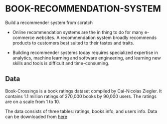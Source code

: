 # BOOK-RECOMMENDATION-SYSTEM
Build a recommender system from scratch

* Online recommendation systems are the in thing to do for many e-commerce websites. A recommendation system broadly recommends products to customers best suited to their tastes and traits.

* Building recommender systems today requires specialized expertise in analytics, machine learning and software engineering, and learning new skills and tools is difficult and time-consuming.

## Data
Book-Crossings is a book ratings dataset compiled by Cai-Nicolas Ziegler. It contains 1.1 million ratings of 270,000 books by 90,000 users. The ratings are on a scale from 1 to 10.

The data consists of three tables: ratings, books info, and users info. 
 Data can be downloaded from [here](http://www2.informatik.uni-freiburg.de/~cziegler/BX/)
 
 

